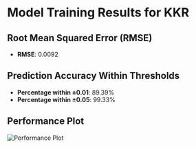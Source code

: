 # Model Training Results for KKR

## Root Mean Squared Error (RMSE)
- **RMSE**: 0.0092

## Prediction Accuracy Within Thresholds
- **Percentage within ±0.01**: 89.39%
- **Percentage within ±0.05**: 99.33%

## Performance Plot
![Performance Plot](../imgs/KKR.png)
